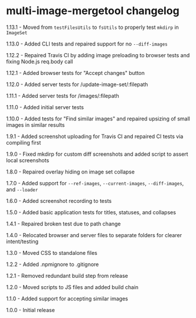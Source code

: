 # multi-image-mergetool changelog
1.13.1 - Moved from `testFilesUtils` to `fsUtils` to properly test `mkdirp` in `ImageSet`

1.13.0 - Added CLI tests and repaired support for no `--diff-images`

1.12.2 - Repaired Travis CI by adding image preloading to browser tests and fixing Node.js req.body call

1.12.1 - Added browser tests for "Accept changes" button

1.12.0 - Added server tests for /update-image-set/:filepath

1.11.1 - Added server tests for /images/:filepath

1.11.0 - Added initial server tests

1.10.0 - Added tests for "Find similar images" and repaired upsizing of small images in similar results

1.9.1 - Added screenshot uploading for Travis CI and repaired CI tests via compiling first

1.9.0 - Fixed mkdirp for custom diff screenshots and added script to assert local screenshots

1.8.0 - Repaired overlay hiding on image set collapse

1.7.0 - Added support for `--ref-images`, `--current-images`, `--diff-images`, and `--loader`

1.6.0 - Added screenshot recording to tests

1.5.0 - Added basic application tests for titles, statuses, and collapses

1.4.1 - Repaired broken test due to path change

1.4.0 - Relocated browser and server files to separate folders for clearer intent/testing

1.3.0 - Moved CSS to standalone files

1.2.2 - Added .npmignore to .gitignore

1.2.1 - Removed redundant build step from release

1.2.0 - Moved scripts to JS files and added build chain

1.1.0 - Added support for accepting similar images

1.0.0 - Initial release

